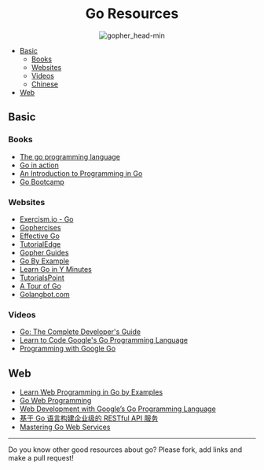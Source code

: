 <h1 align="center">Go Resources</h1>

<p align="center"> 
  <img src="https://user-images.githubusercontent.com/11765228/48174695-01aa0100-e344-11e8-8b31-5e6f05b84184.png" alt="gopher_head-min">
</p>

- [Basic](#basic)
  - [Books](#books)
  - [Websites](#websites)
  - [Videos](#videos)
  - [Chinese](#chinese)
- [Web](#web)

## Basic

### Books

- [The go programming language](https://www.gopl.io)
- [Go in action](https://www.manning.com/books/go-in-action)
- [An Introduction to Programming in Go](https://www.golang-book.com/books/intro)
- [Go Bootcamp](http://www.golangbootcamp.com/book/)

### Websites

- [Exercism.io - Go](http://exercism.io/languages/go)
- [Gophercises](https://gophercises.com)
- [Effective Go](https://golang.org/doc/effective_go.html)
- [TutorialEdge](https://tutorialedge.net/course/golang/)
- [Gopher Guides](https://www.gopherguides.com/)
- [Go By Example](https://gobyexample.com/)
- [Learn Go in Y Minutes](https://learnxinyminutes.com/docs/go/)
- [TutorialsPoint](https://www.tutorialspoint.com/go/)
- [A Tour of Go](https://tour.golang.org/)
- [Golangbot.com](https://golangbot.com/learn-golang-series/)

### Videos

- [Go: The Complete Developer's Guide](https://www.udemy.com/go-the-complete-developers-guide)
- [Learn to Code Google's Go Programming Language](http://bit.ly/2DMm6S7)
- [Programming with Google Go](https://goo.gl/Y1r1bA)

## Web

- [Learn Web Programming in Go by Examples](https://gowebexamples.com/)
- [Go Web Programming](https://www.manning.com/books/go-web-programming)
- [Web Development with Google’s Go Programming Language](https://greatercommons.com/learn/go-language)
- [基于 Go 语言构建企业级的 RESTful API 服务](https://juejin.im/book/5b0778756fb9a07aa632301e)
- [Mastering Go Web Services](https://www.packtpub.com/web-development/mastering-go-web-services)

---

Do you know other good resources about go? Please fork, add links and make a pull request!
